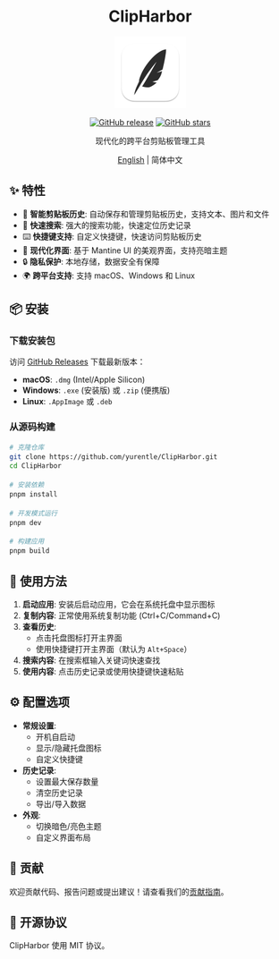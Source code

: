 <div align="center">

# ClipHarbor

<img src="public/icons/logo_dock.png" alt="ClipHarbor Logo" width="128" height="128">

[![GitHub release](https://img.shields.io/github/v/release/yurentle/ClipHarbor)](https://github.com/yurentle/ClipHarbor/releases)
[![GitHub stars](https://img.shields.io/github/stars/yurentle/ClipHarbor)](https://github.com/yurentle/ClipHarbor/stargazers)

现代化的跨平台剪贴板管理工具

[English](./README_EN.md) | 简体中文

</div>

## ✨ 特性

- 🔄 **智能剪贴板历史**: 自动保存和管理剪贴板历史，支持文本、图片和文件
- 🎯 **快速搜索**: 强大的搜索功能，快速定位历史记录
- ⌨️ **快捷键支持**: 自定义快捷键，快速访问剪贴板历史
- 🎨 **现代化界面**: 基于 Mantine UI 的美观界面，支持亮暗主题
- 🔒 **隐私保护**: 本地存储，数据安全有保障
- 🌍 **跨平台支持**: 支持 macOS、Windows 和 Linux

## 📦 安装

### 下载安装包

访问 [GitHub Releases](https://github.com/yurentle/ClipHarbor/releases) 下载最新版本：

- **macOS**: `.dmg` (Intel/Apple Silicon)
- **Windows**: `.exe` (安装版) 或 `.zip` (便携版)
- **Linux**: `.AppImage` 或 `.deb`

### 从源码构建

```bash
# 克隆仓库
git clone https://github.com/yurentle/ClipHarbor.git
cd ClipHarbor

# 安装依赖
pnpm install

# 开发模式运行
pnpm dev

# 构建应用
pnpm build
```

## 🚀 使用方法

1. **启动应用**: 安装后启动应用，它会在系统托盘中显示图标
2. **复制内容**: 正常使用系统复制功能 (Ctrl+C/Command+C)
3. **查看历史**: 
   - 点击托盘图标打开主界面
   - 使用快捷键打开主界面（默认为 `Alt+Space`）
4. **搜索内容**: 在搜索框输入关键词快速查找
5. **使用内容**: 点击历史记录或使用快捷键快速粘贴

## ⚙️ 配置选项

- **常规设置**:
  - 开机自启动
  - 显示/隐藏托盘图标
  - 自定义快捷键
- **历史记录**:
  - 设置最大保存数量
  - 清空历史记录
  - 导出/导入数据
- **外观**:
  - 切换暗色/亮色主题
  - 自定义界面布局

## 🤝 贡献

欢迎贡献代码、报告问题或提出建议！请查看我们的[贡献指南](CONTRIBUTING.md)。

## 📄 开源协议

ClipHarbor 使用 MIT 协议。

